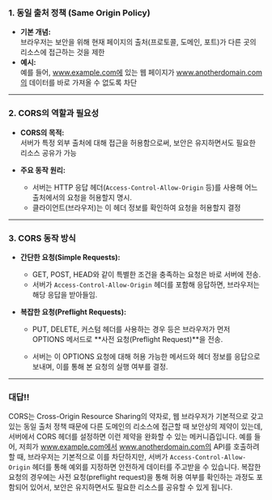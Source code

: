 
### 1. 동일 출처 정책 (Same Origin Policy)

- **기본 개념:**  
  브라우저는 보안을 위해 현재 페이지의 출처(프로토콜, 도메인, 포트)가 다른 곳의 리소스에 접근하는 것을 제한
- **예시:**  
  예를 들어, www.example.com에 있는 웹 페이지가 www.anotherdomain.com의 데이터를 바로 가져올 수 없도록 차단

---

### 2. CORS의 역할과 필요성
- **CORS의 목적:**  
  서버가 특정 외부 출처에 대해 접근을 허용함으로써, 보안은 유지하면서도 필요한 리소스 공유가 가능

- **주요 동작 원리:**
    - 서버는 HTTP 응답 헤더(`Access-Control-Allow-Origin` 등)를 사용해 어느 출처에서의 요청을 허용할지 명시.
    - 클라이언트(브라우저)는 이 헤더 정보를 확인하여 요청을 허용할지 결정


---

### 3. CORS 동작 방식

- **간단한 요청(Simple Requests):**
    - GET, POST, HEAD와 같이 특별한 조건을 충족하는 요청은 바로 서버에 전송.
    - 서버가 `Access-Control-Allow-Origin` 헤더를 포함해 응답하면, 브라우저는 해당 응답을 받아들임.

- **복잡한 요청(Preflight Requests):**

    - PUT, DELETE, 커스텀 헤더를 사용하는 경우 등은 브라우저가 먼저 OPTIONS 메서드로 **사전 요청(Preflight Request)**을 전송.

    - 서버는 이 OPTIONS 요청에 대해 허용 가능한 메서드와 헤더 정보를 응답으로 보내며, 이를 통해 본 요청의 실행 여부를 결정.


---

### 대답!!

CORS는 Cross-Origin Resource Sharing의 약자로, 웹 브라우저가 기본적으로 갖고 있는 동일 출처 정책 때문에 다른 도메인의 리소스에 접근할 때 보안상의 제약이 있는데, 서버에서 CORS 헤더를 설정하면 이런 제약을 완화할 수 있는 메커니즘입니다.
예를 들어, 저희가 www.example.com에서 www.anotherdomain.com의 API를 호출하려 할 때, 브라우저는 기본적으로 이를 차단하지만, 서버가 `Access-Control-Allow-Origin` 헤더를 통해 예외를 지정하면 안전하게 데이터를 주고받을 수 있습니다.
복잡한 요청의 경우에는 사전 요청(preflight request)을 통해 허용 여부를 확인하는 과정도 포함되어 있어서, 보안은 유지하면서도 필요한 리소스를 공유할 수 있게 됩니다.
